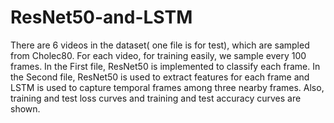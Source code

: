 # ResNet50-and-LSTM
There are 6 videos in the dataset( one file is for test), which are sampled from Cholec80. For each video, for training easily, we sample every 100 frames.
In the First file, ResNet50 is implemented to classify each frame.
In the Second file, ResNet50 is used to extract features for each frame and LSTM is used to capture temporal frames among three nearby frames.
Also, training and test loss curves and training and test accuracy curves are shown.
